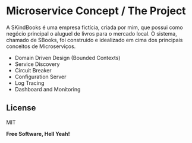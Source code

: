 # Microservice Concept / The Project

A SKindBooks é uma empresa fictícia, criada por mim, que possui como negócio principal o aluguel de livros para o mercado local. O sistema, chamado de SBooks, foi construido e idealizado em cima dos principais conceitos 
de Microserviços. 

- Domain Driven Design  (Bounded Contexts)
- Service Discovery
- Circuit Breaker
- Configuration Server
- Log Tracing
- Dashboard and Monitoring
 
License
----

MIT


**Free Software, Hell Yeah!**
